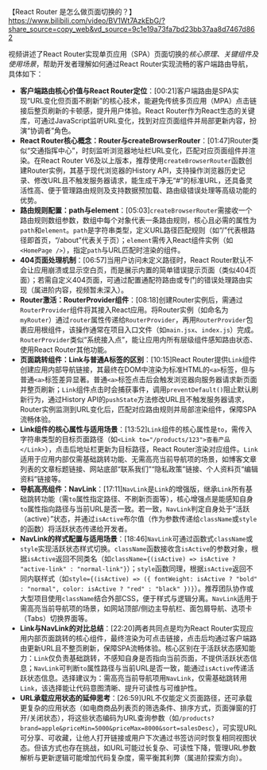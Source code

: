 【React Router 是怎么做页面切换的？】 https://www.bilibili.com/video/BV1Wt7AzkEbG/?share_source=copy_web&vd_source=9c1e19a73fa7bd23bb37aa8d7467d862

视频讲述了React Router实现单页应用（SPA）页面切换的*核心原理、关键组件及使用场景*，帮助开发者理解如何通过React Router实现流畅的客户端路由导航，具体如下：


- **客户端路由核心价值与React Router定位**：[00:21]客户端路由是SPA实现“URL变化但页面不刷新”的核心技术，能避免传统多页应用（MPA）点击链接后整页刷新的卡顿感，提升用户体验。React Router作为React生态的关键库，可通过JavaScript监听URL变化，找到对应页面组件并局部更新内容，扮演“协调者”角色。
- **React Router核心概念：Router与createBrowserRouter**：[01:47]Router类似“交通指挥中心”，时刻监听浏览器地址栏URL变化，匹配对应页面组件并渲染。在React Router V6及以上版本，推荐使用`createBrowserRouter`函数创建Router实例，其基于现代浏览器的History API，支持操作浏览器历史记录、修改URL且不触发服务器请求，能生成干净无“#”的标准URL，还具备灵活性高、便于管理路由规则及支持数据预加载、路由级错误处理等高级功能的优势。
- **路由规则配置：path与element**：[05:03]`createBrowserRouter`需接收一个路由规则数组参数，数组中每个对象代表一条路由规则，核心且必需的属性为`path`和`element`。`path`是字符串类型，定义URL路径匹配规则（如“/”代表根路径即首页，“/about”代表关于页）；`element`需传入React组件实例（如`<HomePage />`），指定`path`与URL匹配时渲染的组件。
- **404页面处理机制**：[06:57]当用户访问未定义路径时，React Router默认不会让应用崩溃或显示空白页，而是展示内置的简单错误提示页面（类似404页面）；若需自定义404页面，可通过配置通配符路由或专门的错误处理路由实现（属进阶内容，视频暂未深入）。
- **Router激活：RouterProvider组件**：[08:18]创建Router实例后，需通过`RouterProvider`组件将其接入React应用。将Router实例（如命名为`myRouter`）通过`router`属性传递给`RouterProvider`，再用`RouterProvider`包裹应用根组件，该操作通常在项目入口文件（如`main.jsx`、`index.js`）完成。`RouterProvider`类似“系统接入点”，能让应用内所有层级组件感知路由状态、使用React Router其他功能。
- **页面跳转组件：Link与普通A标签的区别**：[10:15]React Router提供`Link`组件创建应用内部导航链接，其最终在DOM中渲染为标准HTML的`<a>`标签，但与普通`<a>`标签差异显著。普通`<a>`标签点击后会触发浏览器向服务器请求新页面并整页刷新；`Link`组件点击时会捕获事件，调用`preventDefault()`阻止默认刷新行为，通过History API的`pushState`方法修改URL且不触发服务器请求，Router实例监测到URL变化后，匹配对应路由规则并局部渲染组件，保障SPA流畅体验。
- **Link组件的核心属性与适用场景**：[13:52]`Link`组件的核心属性是`to`，需传入字符串类型的目标页面路径（如`<Link to="/products/123">查看产品</Link>`），点击后地址栏更新为目标路径，React Router渲染对应组件。`Link`适用于应用内部仅需基础跳转功能、无需高亮当前导航项的场景，如博客文章列表的文章标题链接、网站底部“联系我们”“隐私政策”链接、个人资料页“编辑资料”链接等。
- **导航高亮组件：NavLink**：[17:11]`NavLink`是`Link`的增强版，继承`Link`所有基础跳转功能（需`to`属性指定路径、不刷新页面等），核心增强点是能感知自身`to`属性指向路径与当前URL是否一致。若一致，`NavLink`判定自身处于“活跃（active）”状态，并通过`isActive`布尔值（作为参数传递给`className`或`style`的函数）将活跃状态传递给开发者。
- **NavLink的样式配置与适用场景**：[18:46]`NavLink`可通过函数式`className`或`style`实现活跃状态样式切换。`className`函数接收含`isActive`的参数对象，根据`isActive`返回不同类名（如`className={(isActive) => isActive ? "active-link" : "normal-link"}`）；`style`函数同理，根据`isActive`返回不同内联样式（如`style={(isActive) => ({ fontWeight: isActive ? "bold" : "normal", color: isActive ? "red" : "black" })}`）。推荐团队协作或大型项目使用`className`结合外部CSS，便于样式与逻辑分离。`NavLink`适用于需高亮当前导航项的场景，如网站顶部/侧边主导航栏、面包屑导航、选项卡（Tabs）切换界面等。
- **Link与NavLink的对比总结**：[22:20]两者共同点是均为React Router实现应用内部页面跳转的核心组件，最终渲染为可点击链接，点击后均通过客户端路由更新URL且不整页刷新，保障SPA流畅体验。核心区别在于活跃状态感知能力：`Link`仅负责基础跳转，不感知自身是否指向当前页面，不提供活跃状态信息；`NavLink`可判断`to`属性路径与当前URL是否一致，能通过`isActive`传递活跃状态信息。选择建议为：需高亮当前导航项用`NavLink`，仅需基础跳转用`Link`，该选择能让代码意图清晰、提升可读性与可维护性。
- **URL承载应用状态的延伸思考**：[26:59]URL不仅能定义页面路径，还可承载更复杂的应用状态（如电商商品列表页的筛选条件、排序方式，页面弹窗的打开/关闭状态），将这些状态编码为URL查询参数（如`/products?brand=apple&priceMin=5000&priceMax=8000&sort=salesDesc`），可实现URL可分享、可收藏，让他人打开链接或用户下次通过书签访问时恢复相同视图状态。但该方式也存在挑战，如URL可能过长复杂、可读性下降，管理URL参数解析与更新逻辑可能增加代码复杂度，需平衡其利弊（属进阶探索方向）。